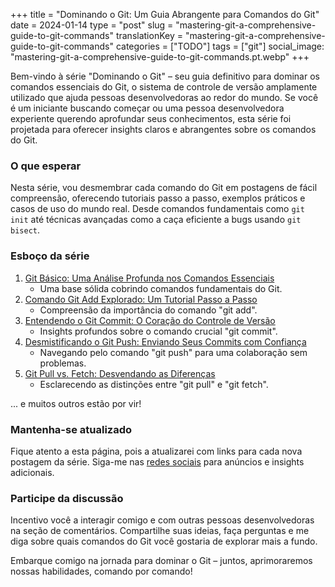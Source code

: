+++
title = "Dominando o Git: Um Guia Abrangente para Comandos do Git"
date = 2024-01-14
type = "post"
slug = "mastering-git-a-comprehensive-guide-to-git-commands"
translationKey = "mastering-git-a-comprehensive-guide-to-git-commands"
categories = ["TODO"]
tags = ["git"]
social_image: "mastering-git-a-comprehensive-guide-to-git-commands.pt.webp"
+++

<p class="intro"><span class="dropcap">B</span>em-vindo à série "Dominando o Git" – seu guia definitivo para dominar os comandos essenciais do Git, o sistema de controle de versão amplamente utilizado que ajuda pessoas desenvolvedoras ao redor do mundo. Se você é um iniciante buscando começar ou uma pessoa desenvolvedora experiente querendo aprofundar seus conhecimentos, esta série foi projetada para oferecer insights claros e abrangentes sobre os comandos do Git.</p>

### O que esperar

Nesta série, vou desmembrar cada comando do Git em postagens de fácil compreensão, oferecendo tutoriais passo a passo, exemplos práticos e casos de uso do mundo real. Desde comandos fundamentais como `git init` até técnicas avançadas como a caça eficiente a bugs usando `git bisect`.

### Esboço da série
1. [Git Básico: Uma Análise Profunda nos Comandos Essenciais][post_1]
    * Uma base sólida cobrindo comandos fundamentais do Git.
2. [Comando Git Add Explorado: Um Tutorial Passo a Passo][post_2]
    * Compreensão da importância do comando "git add".
3. [Entendendo o Git Commit: O Coração do Controle de Versão][post_3]
    * Insights profundos sobre o comando crucial "git commit".
4. [Desmistificando o Git Push: Enviando Seus Commits com Confiança][post_4]
    * Navegando pelo comando "git push" para uma colaboração sem problemas.
5. [Git Pull vs. Fetch: Desvendando as Diferenças][post_5]
    * Esclarecendo as distinções entre "git pull" e "git fetch".

... e muitos outros estão por vir!

### Mantenha-se atualizado

Fique atento a esta página, pois a atualizarei com links para cada nova postagem da série. Siga-me nas [redes sociais][twitter] para anúncios e insights adicionais.

### Participe da discussão

Incentivo você a interagir comigo e com outras pessoas desenvolvedoras na seção de comentários. Compartilhe suas ideias, faça perguntas e me diga sobre quais comandos do Git você gostaria de explorar mais a fundo.

Embarque comigo na jornada para dominar o Git – juntos, aprimoraremos nossas habilidades, comando por comando!

[twitter]: https://twitter.com/ionixjunior
[post_1]:  /git-basics-an-in-depth-look-at-essential-commands/
[post_2]:  /git-add-command-explained-a-step-by-step-tutorial/
[post_3]:  /understanding-git-commit-the-heart-of-version-control/
[post_4]:  /git-push-demystified-pushing-your-commits-with-confidence/
[post_5]:  /git-pull-vs-fetch-unraveling-the-differences/
